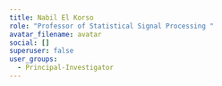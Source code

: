```yaml
---
title: Nabil El Korso
role: "Professor of Statistical Signal Processing "
avatar_filename: avatar
social: []
superuser: false
user_groups:
  - Principal-Investigator
---
```

